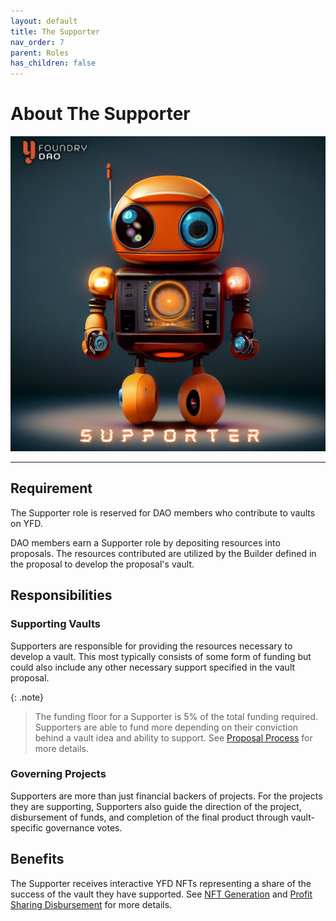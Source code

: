 ```yaml
---
layout: default
title: The Supporter
nav_order: 7
parent: Roles
has_children: false
---
```


# About The Supporter

![Supporter Bot](/assets/images/role/supporter-bot.png)

***

## Requirement
The Supporter role is reserved for DAO members who contribute to vaults on YFD.

DAO members earn a Supporter role by depositing resources into proposals. The resources contributed are utilized by the Builder defined in the proposal to develop the proposal's vault.

## Responsibilities
### Supporting Vaults
Supporters are responsible for providing the resources necessary to develop a vault. This most typically consists of some form of funding but could also include any other necessary support specified in the vault proposal.

{: .note}
> The funding floor for a Supporter is 5% of the total funding required. Supporters are able to fund more depending on their conviction behind a vault idea and ability to support. See [Proposal Process](../../vault/2-proposal/) for more details.

### Governing Projects
Supporters are more than just financial backers of projects. For the projects they are supporting, Supporters also guide the direction of the project, disbursement of funds, and completion of the final product through vault-specific governance votes.

## Benefits
The Supporter receives interactive YFD NFTs representing a share of the success of the vault they have supported. See [NFT Generation](../../vault/5-vault-nft/) and [Profit Sharing Disbursement](../../vault/6-profit-sharing/) for more details.